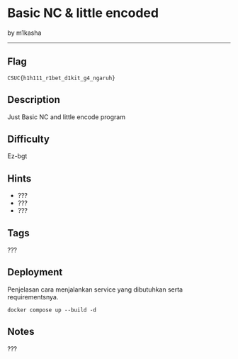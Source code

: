 # Basic NC & little encoded

by m1kasha

---

## Flag

```
CSUC{h1h111_r1bet_d1kit_g4_ngaruh}
```

## Description
Just Basic NC and little encode program

## Difficulty
Ez-bgt

## Hints
* ???
* ???
* ???

## Tags
???

## Deployment
Penjelasan cara menjalankan service yang dibutuhkan serta requirementsnya.
```
docker compose up --build -d
```
## Notes
???
